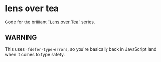 # lens over tea

Code for the brilliant ["Lens over Tea"](https://artyom.me/lens-over-tea-1)
series.

## WARNING

This uses `-fdefer-type-errors`, so you're basically back in JavaScript land
when it comes to type safety.

